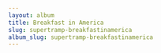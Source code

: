 ```yaml
---
layout: album
title: Breakfast in America
slug: supertramp-breakfastinamerica
album_slug: supertramp-breakfastinamerica
---
```

